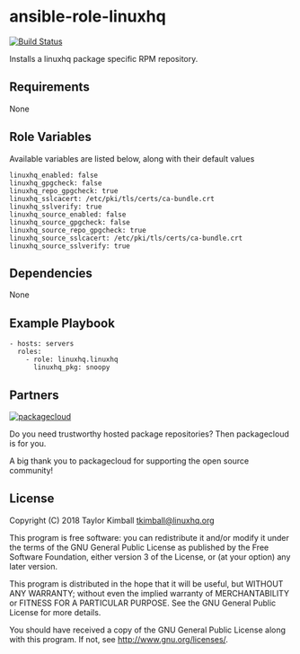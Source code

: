 # ansible-role-linuxhq

[![Build Status](https://travis-ci.org/linuxhq/ansible-role-linuxhq.svg?branch=master)](https://travis-ci.org/linuxhq/ansible-role-linuxhq)

Installs a linuxhq package specific RPM repository.

## Requirements

None

## Role Variables

Available variables are listed below, along with their default values

    linuxhq_enabled: false
    linuxhq_gpgcheck: false
    linuxhq_repo_gpgcheck: true
    linuxhq_sslcacert: /etc/pki/tls/certs/ca-bundle.crt
    linuxhq_sslverify: true
    linuxhq_source_enabled: false
    linuxhq_source_gpgcheck: false
    linuxhq_source_repo_gpgcheck: true
    linuxhq_source_sslcacert: /etc/pki/tls/certs/ca-bundle.crt
    linuxhq_source_sslverify: true

## Dependencies

None

## Example Playbook

    - hosts: servers
      roles:
        - role: linuxhq.linuxhq
          linuxhq_pkg: snoopy

## Partners

[![packagecloud](http://dka575ofm4ao0.cloudfront.net/pages-transactional_logos/retina/10543/gKme3F4XRaC5EyKJzKsA)](https://packagecloud.io)

Do you need trustworthy hosted package repositories?  Then packagecloud is for you.

A big thank you to packagecloud for supporting the open source community!

## License

Copyright (C) 2018 Taylor Kimball <tkimball@linuxhq.org>

This program is free software: you can redistribute it and/or modify
it under the terms of the GNU General Public License as published by
the Free Software Foundation, either version 3 of the License, or
(at your option) any later version.

This program is distributed in the hope that it will be useful,
but WITHOUT ANY WARRANTY; without even the implied warranty of
MERCHANTABILITY or FITNESS FOR A PARTICULAR PURPOSE. See the
GNU General Public License for more details.

You should have received a copy of the GNU General Public License
along with this program. If not, see <http://www.gnu.org/licenses/>.
